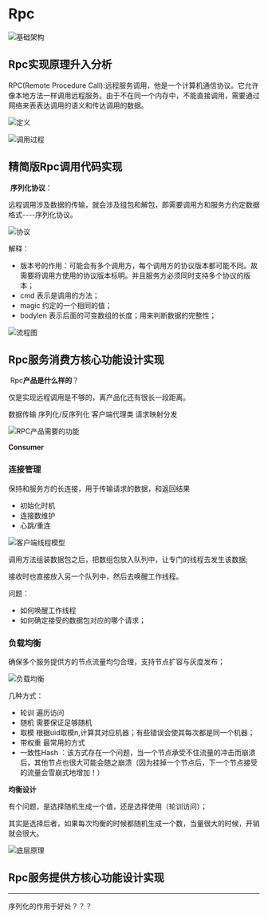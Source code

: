 # Rpc

![基础架构](C:\Users\86137\Desktop\Git\luffryfight.github.io\中间\基础架构.png)

## Rpc实现原理升入分析

RPC(Remote Procedure Call):远程服务调用，他是一个计算机通信协议。它允许像本地方法一样调用远程服务。由于不在同一个内存中，不能直接调用，需要通过网络来表表达调用的语义和传达调用的数据。

![定义](C:\Users\86137\Desktop\Git\luffryfight.github.io\中间\定义.png)

![调用过程](C:\Users\86137\Desktop\Git\luffryfight.github.io\中间\调用过程.png)

## 精简版Rpc调用代码实现

​	**序列化协议**：

远程调用涉及数据的传输，就会涉及组包和解包，即需要调用方和服务方约定数据格式----序列化协议。

![协议](C:\Users\86137\Desktop\Git\luffryfight.github.io\中间\协议.png)

解释：

- 版本号的作用：可能会有多个调用方，每个调用方的协议版本都可能不同。故需要将调用方使用的协议版本标明。并且服务方必须同时支持多个协议的版本；
- cmd 表示是调用的方法；
- magic 约定的一个相同的值；
- bodylen  表示后面的可变数组的长度；用来判断数据的完整性；



![流程图](C:\Users\86137\Desktop\Git\luffryfight.github.io\中间\流程图.png)





## Rpc服务消费方核心功能设计实现

​								Rpc**产品是什么样的**？

仅是实现远程调用是不够的，离产品化还有很长一段距离。

数据传输 		序列化/反序列化		客户端代理类			请求映射分发

![RPC产品需要的功能](C:\Users\86137\Desktop\Git\luffryfight.github.io\中间\RPC产品需要的功能.png)

**Consumer**

### 连接管理

保持和服务方的长连接，用于传输请求的数据，和返回结果

- 初始化时机
- 连接数维护
- 心跳/重连



![客户端线程模型](C:\Users\86137\Desktop\Git\luffryfight.github.io\中间\客户端线程模型.png)

调用方法组装数据包之后，把数组包放入队列中，让专门的线程去发生该数据;

接收时也直接放入另一个队列中，然后去唤醒工作线程。

问题：

- 如何唤醒工作线程
- 如何确定接受的数据包对应的哪个请求；

### 负载均衡

确保多个服务提供方的节点流量均匀合理，支持节点扩容与灰度发布；

![负载均衡](C:\Users\86137\Desktop\Git\luffryfight.github.io\中间\负载均衡.png)

几种方式：

- 轮训  遍历访问
- 随机  需要保证足够随机
- 取模  根据uid取模n,计算其对应机器；有些错误会使其每次都是同一个机器；
- 带权重   最常用的方式
- 一致性Hash ：该方式存在一个问题，当一个节点承受不住流量的冲击而崩溃后，其他节点也很大可能会随之崩溃（因为挂掉一个节点后，下一个节点接受的流量会雪崩式地增加！）

**均衡设计**

有个问题，是选择随机生成一个值，还是选择使用（轮训访问）；

其实是选择后者，如果每次均衡的时候都随机生成一个数，当量很大的时候，开销就会很大。

![底层原理](C:\Users\86137\Desktop\Git\luffryfight.github.io\中间\底层原理.png)

## Rpc服务提供方核心功能设计实现











-----------------

序列化的作用于好处？？？